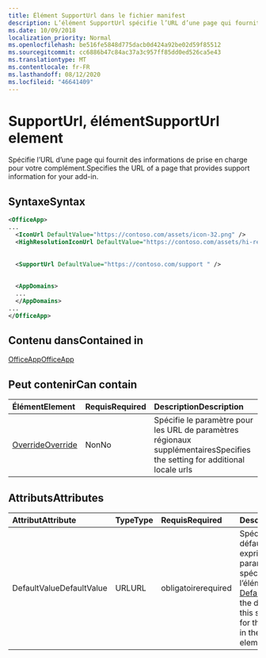 ```yaml
---
title: Élément SupportUrl dans le fichier manifest
description: L’élément SupportUrl spécifie l’URL d’une page qui fournit des informations de prise en charge pour votre complément.
ms.date: 10/09/2018
localization_priority: Normal
ms.openlocfilehash: be516fe5848d775dacb0d424a92be02d59f85512
ms.sourcegitcommit: cc6886b47c84ac37a3c957ff85dd0ed526ca5e43
ms.translationtype: MT
ms.contentlocale: fr-FR
ms.lasthandoff: 08/12/2020
ms.locfileid: "46641409"
---
```

# <a name="supporturl-element"></a><span data-ttu-id="7f5ea-103">SupportUrl, élément</span><span class="sxs-lookup"><span data-stu-id="7f5ea-103">SupportUrl element</span></span>

<span data-ttu-id="7f5ea-104">Spécifie l’URL d’une page qui fournit des informations de prise en charge pour votre complément.</span><span class="sxs-lookup"><span data-stu-id="7f5ea-104">Specifies the URL of a page that provides support information for your add-in.</span></span>

## <a name="syntax"></a><span data-ttu-id="7f5ea-105">Syntaxe</span><span class="sxs-lookup"><span data-stu-id="7f5ea-105">Syntax</span></span>

```XML
<OfficeApp>
...
  <IconUrl DefaultValue="https://contoso.com/assets/icon-32.png" />
  <HighResolutionIconUrl DefaultValue="https://contoso.com/assets/hi-res-icon.png"/>
  
  
  <SupportUrl DefaultValue="https://contoso.com/support " />
  
  
  <AppDomains>
  ...
  </AppDomains>
...
</OfficeApp>
```

## <a name="contained-in"></a><span data-ttu-id="7f5ea-106">Contenu dans</span><span class="sxs-lookup"><span data-stu-id="7f5ea-106">Contained in</span></span>

[<span data-ttu-id="7f5ea-107">OfficeApp</span><span class="sxs-lookup"><span data-stu-id="7f5ea-107">OfficeApp</span></span>](officeapp.md)

## <a name="can-contain"></a><span data-ttu-id="7f5ea-108">Peut contenir</span><span class="sxs-lookup"><span data-stu-id="7f5ea-108">Can contain</span></span>

|  <span data-ttu-id="7f5ea-109">Élément</span><span class="sxs-lookup"><span data-stu-id="7f5ea-109">Element</span></span> | <span data-ttu-id="7f5ea-110">Requis</span><span class="sxs-lookup"><span data-stu-id="7f5ea-110">Required</span></span> | <span data-ttu-id="7f5ea-111">Description</span><span class="sxs-lookup"><span data-stu-id="7f5ea-111">Description</span></span>  |
|:-----|:-----|:-----|
|  [<span data-ttu-id="7f5ea-112">Override</span><span class="sxs-lookup"><span data-stu-id="7f5ea-112">Override</span></span>](override.md)   | <span data-ttu-id="7f5ea-113">Non</span><span class="sxs-lookup"><span data-stu-id="7f5ea-113">No</span></span> | <span data-ttu-id="7f5ea-114">Spécifie le paramètre pour les URL de paramètres régionaux supplémentaires</span><span class="sxs-lookup"><span data-stu-id="7f5ea-114">Specifies the setting for additional locale urls</span></span> |

## <a name="attributes"></a><span data-ttu-id="7f5ea-115">Attributs</span><span class="sxs-lookup"><span data-stu-id="7f5ea-115">Attributes</span></span>

|<span data-ttu-id="7f5ea-116">Attribut</span><span class="sxs-lookup"><span data-stu-id="7f5ea-116">Attribute</span></span>|<span data-ttu-id="7f5ea-117">Type</span><span class="sxs-lookup"><span data-stu-id="7f5ea-117">Type</span></span>|<span data-ttu-id="7f5ea-118">Requis</span><span class="sxs-lookup"><span data-stu-id="7f5ea-118">Required</span></span>|<span data-ttu-id="7f5ea-119">Description</span><span class="sxs-lookup"><span data-stu-id="7f5ea-119">Description</span></span>|
|:-----|:-----|:-----|:-----|
|<span data-ttu-id="7f5ea-120">DefaultValue</span><span class="sxs-lookup"><span data-stu-id="7f5ea-120">DefaultValue</span></span>|<span data-ttu-id="7f5ea-121">URL</span><span class="sxs-lookup"><span data-stu-id="7f5ea-121">URL</span></span>|<span data-ttu-id="7f5ea-122">obligatoire</span><span class="sxs-lookup"><span data-stu-id="7f5ea-122">required</span></span>|<span data-ttu-id="7f5ea-123">Spécifie la valeur par défaut de ce paramètre, exprimée pour les paramètres régionaux spécifiés dans l’élément [DefaultLocale](defaultlocale.md).</span><span class="sxs-lookup"><span data-stu-id="7f5ea-123">Specifies the default value for this setting, expressed for the locale specified in the [DefaultLocale](defaultlocale.md) element.</span></span>|
